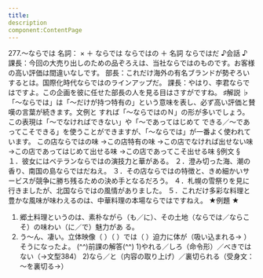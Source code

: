 ```yaml
---
title:
description
component:ContentPage
---
```



277.～ならでは
名詞： × ＋ ならでは ならではの ＋ 名詞 ならではだ
♪会話 ♪
課長：今回の大売り出しのための品ぞろえは、当社ならではのものです。お客様の高い評価は間違いなしです。 部長：これだけ海外の有名ブランドが勢ぞろいするとは。国際化時代ならではのラインアップだ。 課長：やはり、李君ならではですよ。この企画を彼に任せた部長の人を見る目はさすがですね。
♯解説 ♭
「～ならでは」は「～だけが持つ特有の」という意味を表し、必ず高い評価と賛嘆の言葉が続きます。文例と すれば「～ならではのＮ」の形が多いでしょう。この表現は「～でなければできない」や「～であってはじめて できる／～であってこそできる」を使うことができますが、「～ならでは」が一番よく使われています。
この店ならではの味
→この店特有の味
→この店でなければ出せない味
→この店であってはじめて出せる味
→この店であってこそ出せる味
§例文 §
１．彼女にはベテランならではの演技力と華がある。
２．澄み切った海、潮の香り、南国の島ならではだねえ。
３．その店ならではの特徴と、きめ細かいサービスが競争に勝ち残るための決め手となるだろう。
４．札幌の雪祭りを見に行きましたが、北国ならではの風情がありました。
５．これだけ多彩な料理と豊かな風味が味わえるのは、中華料理の本場ならではですねえ。
★例題 ★
1) 郷土料理というのは、素朴ながら（も／に）、その土地（ならでは／ならこそ）の味わい（に／で）魅力があ
る。    
2) う～ん、凄い。立体映像（ ）（ ）では（ ）迫力に体が（吸い込まれる→ ）そうになったよ。
(^^)前課の解答(^^)
1)やれる／しろ（命令形）／べきではない（→文型384）
2)なら／と（内容の取り上げ）／裏切られる（受身文：～を裏切る→）
